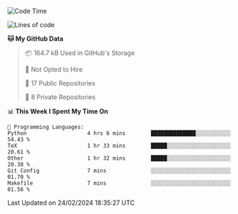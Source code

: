 <!--START_SECTION:waka-->
![Code Time](http://img.shields.io/badge/Code%20Time-848%20hrs-blue)

![Lines of code](https://img.shields.io/badge/From%20Hello%20World%20I%27ve%20Written-205.3%20thousand%20lines%20of%20code-blue)

**🐱 My GitHub Data** 

> 📦 164.7 kB Used in GitHub's Storage 
 > 
> 🚫 Not Opted to Hire
 > 
> 📜 17 Public Repositories 
 > 
> 🔑 8 Private Repositories 
 > 
📊 **This Week I Spent My Time On** 

```text
💬 Programming Languages: 
Python                   4 hrs 6 mins        ██████████████░░░░░░░░░░░   54.43 % 
TeX                      1 hr 33 mins        █████░░░░░░░░░░░░░░░░░░░░   20.61 % 
Other                    1 hr 32 mins        █████░░░░░░░░░░░░░░░░░░░░   20.38 % 
Git Config               7 mins              ░░░░░░░░░░░░░░░░░░░░░░░░░   01.70 % 
Makefile                 7 mins              ░░░░░░░░░░░░░░░░░░░░░░░░░   01.56 % 
```


 Last Updated on 24/02/2024 18:35:27 UTC
<!--END_SECTION:waka-->
